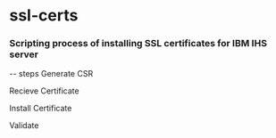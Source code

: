 # ssl-certs
### Scripting process of installing SSL certificates for IBM IHS server 

-- steps
Generate CSR

Recieve Certificate

Install Certificate

Validate

